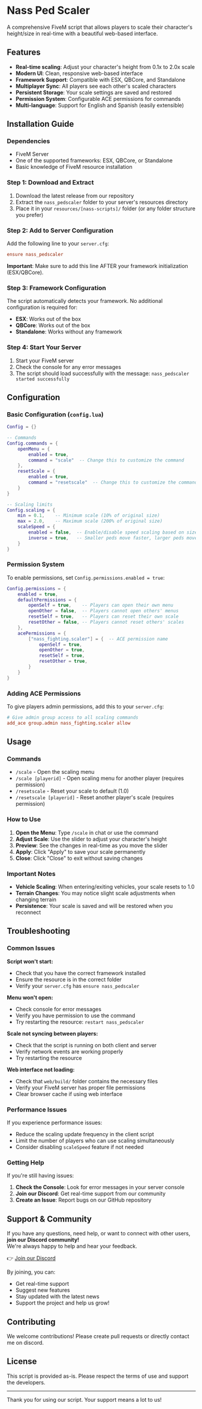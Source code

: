# Nass Ped Scaler

A comprehensive FiveM script that allows players to scale their character's height/size in real-time with a beautiful web-based interface.

## Features

- **Real-time scaling**: Adjust your character's height from 0.1x to 2.0x scale
- **Modern UI**: Clean, responsive web-based interface
- **Framework Support**: Compatible with ESX, QBCore, and Standalone
- **Multiplayer Sync**: All players see each other's scaled characters
- **Persistent Storage**: Your scale settings are saved and restored
- **Permission System**: Configurable ACE permissions for commands
- **Multi-language**: Support for English and Spanish (easily extensible)

## Installation Guide

### Dependencies

- FiveM Server
- One of the supported frameworks: ESX, QBCore, or Standalone
- Basic knowledge of FiveM resource installation

### Step 1: Download and Extract

1. Download the latest release from our repository
2. Extract the `nass_pedscaler` folder to your server's resources directory
3. Place it in your `resources/[nass-scripts]/` folder (or any folder structure you prefer)

### Step 2: Add to Server Configuration

Add the following line to your `server.cfg`:

```cfg
ensure nass_pedscaler
```

**Important**: Make sure to add this line AFTER your framework initialization (ESX/QBCore).

### Step 3: Framework Configuration

The script automatically detects your framework. No additional configuration is required for:
- **ESX**: Works out of the box
- **QBCore**: Works out of the box  
- **Standalone**: Works without any framework

### Step 4: Start Your Server

1. Start your FiveM server
2. Check the console for any error messages
3. The script should load successfully with the message: `nass_pedscaler started successfully`

## Configuration

### Basic Configuration (`config.lua`)

```lua
Config = {}

-- Commands
Config.commands = {
    openMenu = {
        enabled = true,
        command = "scale"  -- Change this to customize the command
    },
    resetScale = {
        enabled = true,
        command = "resetscale"  -- Change this to customize the command
    }
}

-- Scaling limits
Config.scaling = {
    min = 0.1,    -- Minimum scale (10% of original size)
    max = 2.0,    -- Maximum scale (200% of original size)
    scaleSpeed = {
        enabled = false,  -- Enable/disable speed scaling based on size
        inverse = true,   -- Smaller peds move faster, larger peds move slower
    }
}
```

### Permission System

To enable permissions, set `Config.permissions.enabled = true`:

```lua
Config.permissions = {
    enabled = true,
    defaultPermissions = {
        openSelf = true,    -- Players can open their own menu
        openOther = false,  -- Players cannot open others' menus
        resetSelf = true,   -- Players can reset their own scale
        resetOther = false, -- Players cannot reset others' scales
    },
    acePermissions = {
        ["nass_fighting.scaler"] = {  -- ACE permission name
            openSelf = true,
            openOther = true,
            resetSelf = true,
            resetOther = true,
        }
    }
}
```

### Adding ACE Permissions

To give players admin permissions, add this to your `server.cfg`:

```cfg
# Give admin group access to all scaling commands
add_ace group.admin nass_fighting.scaler allow
```

## Usage

### Commands

- `/scale` - Open the scaling menu
- `/scale [playerid]` - Open scaling menu for another player (requires permission)
- `/resetscale` - Reset your scale to default (1.0)
- `/resetscale [playerid]` - Reset another player's scale (requires permission)

### How to Use

1. **Open the Menu**: Type `/scale` in chat or use the command
2. **Adjust Scale**: Use the slider to adjust your character's height
3. **Preview**: See the changes in real-time as you move the slider
4. **Apply**: Click "Apply" to save your scale permanently
5. **Close**: Click "Close" to exit without saving changes

### Important Notes

- **Vehicle Scaling**: When entering/exiting vehicles, your scale resets to 1.0
- **Terrain Changes**: You may notice slight scale adjustments when changing terrain
- **Persistence**: Your scale is saved and will be restored when you reconnect

## Troubleshooting

### Common Issues

**Script won't start:**
- Check that you have the correct framework installed
- Ensure the resource is in the correct folder
- Verify your `server.cfg` has `ensure nass_pedscaler`

**Menu won't open:**
- Check console for error messages
- Verify you have permission to use the command
- Try restarting the resource: `restart nass_pedscaler`

**Scale not syncing between players:**
- Check that the script is running on both client and server
- Verify network events are working properly
- Try restarting the resource

**Web interface not loading:**
- Check that `web/build/` folder contains the necessary files
- Verify your FiveM server has proper file permissions
- Clear browser cache if using web interface

### Performance Issues

If you experience performance issues:
- Reduce the scaling update frequency in the client script
- Limit the number of players who can use scaling simultaneously
- Consider disabling `scaleSpeed` feature if not needed

### Getting Help

If you're still having issues:

1. **Check the Console**: Look for error messages in your server console
2. **Join our Discord**: Get real-time support from our community
3. **Create an Issue**: Report bugs on our GitHub repository

## Support & Community

If you have any questions, need help, or want to connect with other users, **join our Discord community!**  
We're always happy to help and hear your feedback.

👉 [Join our Discord](https://discord.gg/nass)

By joining, you can:
- Get real-time support
- Suggest new features
- Stay updated with the latest news
- Support the project and help us grow!

## Contributing

We welcome contributions! Please create pull requests or directly contact me on discord.

## License

This script is provided as-is. Please respect the terms of use and support the developers.

---

Thank you for using our script. Your support means a lot to us!
